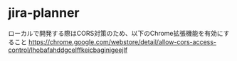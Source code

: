 # jira-planner
ローカルで開発する際はCORS対策のため、以下のChrome拡張機能を有効にすること
https://chrome.google.com/webstore/detail/allow-cors-access-control/lhobafahddgcelffkeicbaginigeejlf
